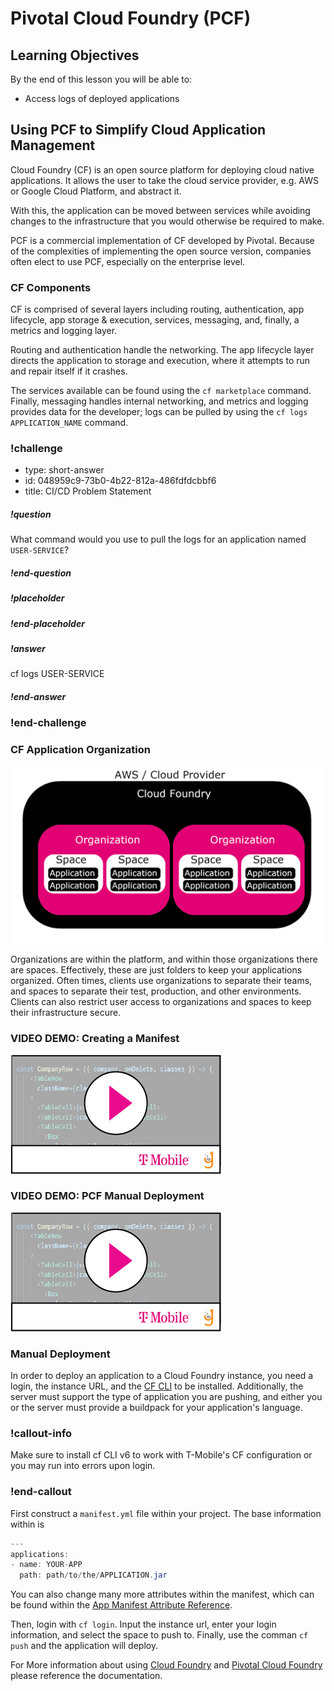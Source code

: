 # Pivotal Cloud Foundry (PCF)

## Learning Objectives

By the end of this lesson you will be able to:

* Access logs of deployed applications

## Using PCF to Simplify Cloud Application Management

Cloud Foundry (CF) is an open source platform for deploying cloud native applications. It allows the user to take the cloud service provider, e.g. AWS or Google Cloud Platform, and abstract it.

With this, the application can be moved between services while avoiding changes to the infrastructure that you would otherwise be required to make.

PCF is a commercial implementation of CF developed by Pivotal. Because of the complexities of implementing the open source version, companies often elect to use PCF, especially on the enterprise level.

### CF Components

CF is comprised of several layers including routing, authentication, app lifecycle, app storage & execution, services, messaging, and, finally, a metrics and logging layer.

Routing and authentication handle the networking. The app lifecycle layer directs the application to storage and execution, where it attempts to run and repair itself if it crashes.

The services available can be found using the `cf marketplace` command. Finally, messaging handles internal networking, and metrics and logging provides data for the developer; logs can be pulled by using the `cf logs APPLICATION_NAME` command.

<!-- >>>>>>>>>>>>>>>>>>>>>> BEGIN CHALLENGE >>>>>>>>>>>>>>>>>>>>>> -->
### !challenge

* type: short-answer
* id: 048959c9-73b0-4b22-812a-486fdfdcbbf6
* title: CI/CD Problem Statement

##### !question
What command would you use to pull the logs for an application named `USER-SERVICE`?
##### !end-question

##### !placeholder

##### !end-placeholder

##### !answer
cf logs USER-SERVICE
##### !end-answer

### !end-challenge

<!-- ======================= END CHALLENGE ======================= -->

### CF Application Organization

![pcf](images/pcf_organization.png)

Organizations are within the platform, and within those organizations there are spaces. Effectively, these are just folders to keep your applications organized. Often times, clients use organizations to separate their teams, and spaces to separate their test, production, and other environments. Clients can also restrict user access to organizations and spaces to keep their infrastructure secure.

### VIDEO DEMO: Creating a Manifest
[![](video-player.png)](https://drive.google.com/file/d/1kcz9gN1pZ3CGfrARFaH8KmfKqHf__o9h/view?usp=sharing)

### VIDEO DEMO: PCF Manual Deployment
[![](video-player.png)](https://drive.google.com/file/d/1meZbVHt5UEOsdKaIR3Xp8-TiH_xjYV0p/view?usp=sharing)

### Manual Deployment

In order to deploy an application to a Cloud Foundry instance, you need a login, the instance URL, and the [CF CLI](https://docs.cloudfoundry.org/cf-cli/install-go-cli.html) to be installed. Additionally, the server must support the type of application you are pushing, and either you or the server must provide a buildpack for your application's language.

### !callout-info
Make sure to install cf CLI v6 to work with T-Mobile's CF configuration or you may run into errors upon login.
### !end-callout

First construct a `manifest.yml` file within your project. The base information within is
```java
---
applications:
- name: YOUR-APP
  path: path/to/the/APPLICATION.jar
``` 
You can also change many more attributes within the manifest, which can be found within the [App Manifest Attribute Reference](https://docs.cloudfoundry.org/devguide/deploy-apps/manifest-attributes.html).

Then, login with `cf login`. Input the instance url, enter your login information, and select the space to push to. Finally, use the comman `cf push` and the application will deploy.

For More information about using [Cloud Foundry](https://docs.cloudfoundry.org) and [Pivotal Cloud Foundry](https://docs.pivotal.io) please reference the documentation.

